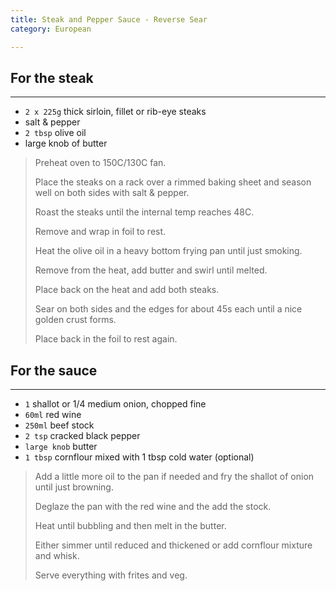 ```yaml
---
title: Steak and Pepper Sauce - Reverse Sear 
category: European

--- 
```


## For the steak

---

* `2 x 225g` thick sirloin, fillet or rib-eye steaks
* salt & pepper
* `2 tbsp` olive oil
* large knob of butter

> Preheat oven to 150C/130C fan.
>
> Place the steaks on a rack over a rimmed baking sheet and season well on both sides with salt & pepper.
>
> Roast the steaks until the internal temp reaches 48C.
>
> Remove and wrap in foil to rest.
>
> Heat the olive oil in a heavy bottom frying pan until just smoking.
>
> Remove from the heat, add butter and swirl until melted. 
>
> Place back on the heat and add both steaks. 
>
> Sear on both sides and the edges for about 45s each until a nice golden crust forms. 
>
> Place back in the foil to rest again. 

## For the sauce 

---

* `1` shallot or 1/4 medium onion, chopped fine
* `60ml` red wine
* `250ml` beef stock
* `2 tsp` cracked black pepper
* `large knob` butter
* `1 tbsp` cornflour mixed with 1 tbsp cold water (optional)
 
> Add a little more oil to the pan if needed and fry the shallot of onion until just browning. 
>
> Deglaze the pan with the red wine and the add the stock. 
>
> Heat until bubbling and then melt in the butter. 
>
> Either simmer until reduced and thickened or add cornflour mixture and whisk. 
>
> Serve everything with frites and veg.

